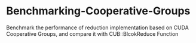 # Benchmarking-Cooperative-Groups
Benchmark the performance of reduction implementation based on CUDA Cooperative Groups, and compare it with CUB::BlcokReduce Function
